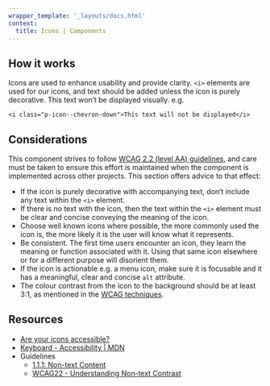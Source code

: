 ```yaml
---
wrapper_template: '_layouts/docs.html'
context:
  title: Icons | Components
---
```


## How it works

Icons are used to enhance usability and provide clarity. `<i>` elements are used for our icons, and text should be added unless the icon is purely decorative. This text won’t be displayed visually. e.g.

`<i class="p-icon--chevron-down">This text will not be displayed</i>`

## Considerations

This component strives to follow [WCAG 2.2 (level AA) guidelines](https://www.w3.org/TR/WCAG22/), and care must be taken to ensure this effort is maintained when the component is implemented across other projects. This section offers advice to that effect:

- If the icon is purely decorative with accompanying text, don’t include any text within the `<i>` element.
- If there is no text with the icon, then the text within the `<i>` element must be clear and concise conveying the meaning of the icon.
- Choose well known icons where possible, the more commonly used the icon is, the more likely it is the user will know what it represents.
- Be consistent. The first time users encounter an icon, they learn the meaning or function associated with it. Using that same icon elsewhere or for a different purpose will disorient them.
- If the icon is actionable e.g. a menu icon, make sure it is focusable and it has a meaningful, clear and concise `alt` attribute.
- The colour contrast from the icon to the background should be at least 3:1, as mentioned in the [WCAG techniques](https://www.w3.org/WAI/WCAG22/Techniques/general/G207).

## Resources

- [Are your icons accessible?](https://www.system-concepts.com/insights/are-your-icons-usable-and-accessible/)
- [Keyboard - Accessibility | MDN](https://developer.mozilla.org/en-US/docs/Web/Accessibility/Understanding_WCAG/Keyboard)
- Guidelines
  - [1.1.1: Non-text Content](https://www.w3.org/TR/WCAG22/#non-text-content)
  - [WCAG22 - Understanding Non-text Contrast](https://www.w3.org/WAI/WCAG22/Understanding/non-text-contrast.html)

